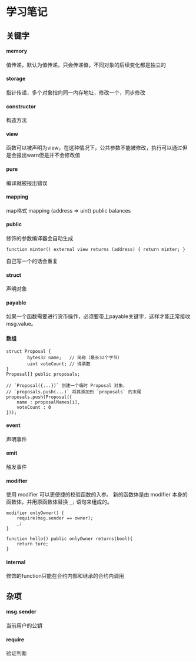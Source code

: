 # 学习笔记
## 关键字
#### memory
值传递，默认为值传递，只会传递值，不同对象的后续变化都是独立的
#### storage
指针传递，多个对象指向同一内存地址，修改一个，同步修改
#### constructor
构造方法
#### view
函数可以被声明为view，在这种情况下，公共参数不能被修改，执行可以通过但是会报出warn但是并不会修改值
#### pure
编译就被报出错误
#### mapping 
map格式
mapping (address => uint) public balances
#### public
修饰的参数编译器会自动生成
``` sol
function minter() external view returns (address) { return minter; }
```
自己写一个的话会重复
#### struct
声明对象
#### payable
如果一个函数需要进行货币操作，必须要带上payable关键字，这样才能正常接收msg.value。

#### 数组
``` sol
struct Proposal {
        bytes32 name;   // 简称（最长32个字节）
        uint voteCount; // 得票数
}
Proposal[] public proposals;

// `Proposal({...})` 创建一个临时 Proposal 对象，
// `proposals.push(...)` 将其添加到 `proposals` 的末尾
proposals.push(Proposal({
    name : proposalNames[i],
    voteCount : 0
}));
```
#### event
声明事件
#### emit
触发事件
#### modifier
使用 modifier 可以更便捷的校验函数的入参。
新的函数体是由 modifier 本身的函数体，并用原函数体替换 `_;` 语句来组成的。
```sol
modifier onlyOwner() {
    require(msg.sender == owner);
    _;
} 
  
function hello() public onlyOwner returns(bool){
    return ture;
}
```
#### internal
修饰的function只能在合约内部和继承的合约内调用
## 杂项
#### msg.sender
当前用户的公钥
#### require
验证判断

